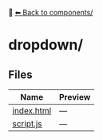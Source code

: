 📁 [⬅ Back to components/](../README.md)

# dropdown/

## Files

| Name | Preview |
|------|---------|
| [index.html](./index.html) | — |
| [script.js](./script.js) | — |